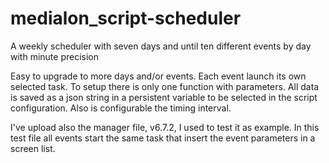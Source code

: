 # medialon_script-scheduler
A weekly scheduler with seven days and until ten different events by day with minute precision

Easy to upgrade to more days and/or events. Each event launch its own selected task.
To setup there is only one function with parameters. All data is saved as a json string in a persistent variable to be selected in the script configuration. Also is configurable the timing interval.

I've upload also the manager file, v6.7.2, I used to test it as example.
In this test file all events start the same task that insert the event parameters in a screen list. 

